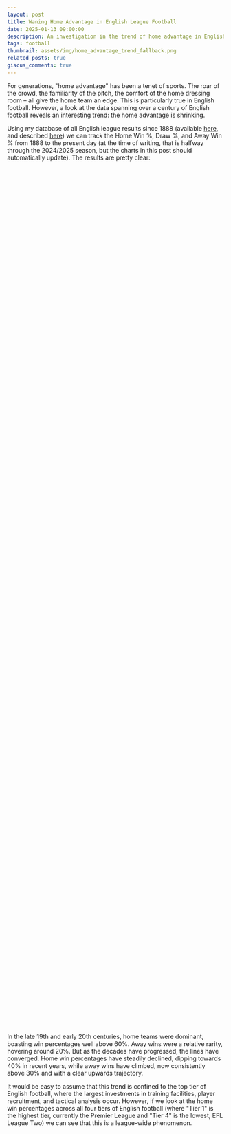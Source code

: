 ```yaml
---
layout: post
title: Waning Home Advantage in English League Football
date: 2025-01-13 09:00:00
description: An investigation in the trend of home advantage in English football
tags: football
thumbnail: assets/img/home_advantage_trend_fallback.png
related_posts: true
giscus_comments: true
---
```


For generations, "home advantage" has been a tenet of sports. The roar of the crowd, the familiarity of the pitch, the comfort of the home dressing room – all give the home team an edge. This is particularly true in English football. However, a look at the data spanning over a century of English football reveals an interesting trend: the home advantage is shrinking.

Using my database of all English league results since 1888 (available [here](https://github.com/seanelvidge/England-football-results), and described [here](https://seanelvidge.com/articles/2024/All_England_football_league_results/)) we can track the Home Win %, Draw %, and Away Win % from 1888 to the present day (at the time of writing, that is halfway through the 2024/2025 season, but the charts in this post should automatically update). The results are pretty clear:

<html>
<div class="chart-container">
  <canvas id="resultsChart"></canvas>
</div>
<img
  id="fallbackImage1"
  src="assets/img/home_advantage_trend_fallback.png"
  alt="Fallback image for home, draw, away % win"
  style="display: none; max-width: 100%;"
/>
<style>
    .chart-container {
        position: relative;
        width: 100%;
        min-height: 250px;
        height: 50vh;   /* Always 50% of the viewport height */
        max-height: 80vh;
    }
</style>
</html>

In the late 19th and early 20th centuries, home teams were dominant, boasting win percentages well above 60%. Away wins were a relative rarity, hovering around 20%. But as the decades have progressed, the lines have converged. Home win percentages have steadily declined, dipping towards 40% in recent years, while away wins have climbed, now consistently above 30% and with a clear upwards trajectory.

It would be easy to assume that this trend is confined to the top tier of English football, where the largest investments in training facilities, player recruitment, and tactical analysis occur. However, if we look at the home win percentages across all four tiers of English football (where "Tier 1" is the highest tier, currently the Premier League and "Tier 4" is the lowest, EFL League Two) we can see that this is a league-wide phenomenon.

<html>
<div class="chart-container">
  <canvas id="divisionChart"></canvas>
</div>
<img
  id="fallbackImage2"
  src="assets/img/home_advantage_trend_fallback_by_division.png"
  alt="Fallback image for home win % by division"
  style="display: none; max-width: 100%;"
/>
</html>

As you can see, the decline in home win percentages is remarkably consistent across all levels of professional English football. While there are some minor variations between divisions, the overall trajectory is the same: downwards. This suggests that the factors driving the change are not unique to the top tier but are systemic throughout the entire football pyramid. Each division shows high home win % at the start of the time series (above 50%), but each division ends up closer to 40% by the end of the series.

So, what's driving this shift away from home dominance? Several factors are likely at play:

- Standardization of Playing Conditions: In the early days, pitch conditions varied wildly. Home teams were intimately familiar with their own, often quirky, pitches, giving them a distinct advantage. Over time, regulations and advancements in groundskeeping have led to more standardized, high-quality pitches across the league, leveling the playing field. This impact would be felt across all divisions.
- Improved Travel and Accommodation: Early football often involved arduous journeys for away teams, leaving them fatigued and less prepared. Modern transportation and improved accommodations have minimized the physical toll of travel, allowing away teams to arrive rested and ready to compete. Again, this is relevant to all levels of the game.
- Tactical Advancements and Analysis: The modern game is far more tactically sophisticated. Managers and analysts have access to vast amounts of data and video footage, allowing them to dissect opponents' strengths and weaknesses, regardless of location. Away teams can now better prepare for the specific challenges posed by their opponents and their home stadiums. While the resources may be greater at the top, these advancements have filtered down through the divisions.
- Professionalization and Fitness: Players today are fitter, faster, and more technically skilled than ever before. This overall increase in athleticism can help away teams better cope with the pressures of playing in hostile environments, a trend seen across the footballing spectrum.

## The Future of Home Advantage

Whilst home advantage may not be what it once was, it hasn't disappeared entirely. The support of the home crowd can still provide a boost, and familiarity with the surroundings can offer a slight edge. However, the trend is undeniable. The gap between home and away performance is narrowing, and the English Football League, across all its divisions, is becoming increasingly competitive on all fronts.

If we look to extrapolate the trends in the data we can try and estimate what will happen in the future, fitting lines of best fit to the data we can estimate that home advantage will stick around for quite a while yet!

<div class="chart-container">
  <canvas id="finalTrendChart"></canvas>
</div>

<html>
<script src="https://cdn.jsdelivr.net/npm/papaparse@5.3.0/papaparse.min.js"></script>
<script src="https://cdn.jsdelivr.net/npm/chart.js"></script>
<script src="https://cdn.jsdelivr.net/npm/chartjs-plugin-zoom"></script>

<script>
  const resultsUrl = "https://raw.githubusercontent.com/seanelvidge/England-football-results/main/EnglandLeagueResults.csv";

  // Create chart variables in the global scope
  let resultsChart, divisionChart;

  Papa.parse(resultsUrl, {
    download: true,
    header: true,
    dynamicTyping: true,
    skipEmptyLines: true,
    complete: function(results) {
      // 1) Check if we received valid data
      if (!results || !results.data || results.data.length === 0) {
        console.warn("No valid data returned. Showing fallback images.");
        showFallbackImages();
        return;
      }

      // 2) If there is an `errors` array with parse errors, handle that too
      if (results.errors && results.errors.length > 0) {
        console.warn("Papa Parse encountered errors. Showing fallback images:", results.errors);
        showFallbackImages();
        return;
      }

      // 3) Otherwise, data is good — proceed to create the charts
      const data = results.data;
      processData(data);
    },

    error: function(err) {
      // Papa Parse couldn't load the file at all
      console.error("Error loading remote data", err);
      showFallbackImages();
    }
  });

  function showFallbackImages() {
    // Hide both canvases
    document.getElementById("resultsChart").style.display = "none";
    document.getElementById("divisionChart").style.display = "none";

    // Show both fallback images
    document.getElementById("fallbackImage1").style.display = "block";
    document.getElementById("fallbackImage2").style.display = "block";
  }

  function processData(data) {
    const resultsBySeason = {};
    const resultsBySeasonAndDivision = {};

    data.forEach(row => {
      // Skip this row if Season or Result is missing
      if (!row.Season || !row.Result) {
        return;
      }
      const season = row.Season;
      const division = row.Tier;
      const result = row.Result;

      // Overall Results by Season
      if (!resultsBySeason[season]) {
        resultsBySeason[season] = { H: 0, D: 0, A: 0, total: 0 };
      }
      resultsBySeason[season][result]++;
      resultsBySeason[season].total++;

      // Results by Season and Division
      if (!resultsBySeasonAndDivision[season]) {
        resultsBySeasonAndDivision[season] = {};
      }
      if (division && !resultsBySeasonAndDivision[season][division]) { // Check for undefined division
        resultsBySeasonAndDivision[season][division] = { H: 0, D: 0, A: 0, total: 0 };
      }
      if (division) {
        resultsBySeasonAndDivision[season][division][result]++;
        resultsBySeasonAndDivision[season][division].total++;
      }
    });

    // Get the current season from the data
    const currentSeason = Object.keys(resultsBySeason).sort().pop();

    // Calculate Percentages and Standard Deviations
    const overallChartData = calculatePercentages(resultsBySeason, currentSeason);
    const divisionChartData = calculateDivisionPercentages(resultsBySeasonAndDivision);

    // Create Charts
    createResultsChart(overallChartData);
    createDivisionChart(divisionChartData);
    createFinalTrendChart(overallChartData);
  }

  function calculatePercentages(resultsBySeason, currentSeason) {
    const seasons = Object.keys(resultsBySeason).sort();
    const homeWins = [];
    const draws = [];
    const awayWins = [];
    const homeWinErrors = [];
    const drawErrors = [];
    const awayWinErrors = [];
    const filteredSeasons = []; // Array for keeping track of valid seasons

    seasons.forEach(season => {
      const results = resultsBySeason[season];
      const total = results.total;

      // const hPercent = (results.H / total) * 100;
      // const dPercent = (results.D / total) * 100;
      // const aPercent = (results.A / total) * 100;
      const hPercent = parseFloat((results.H / total * 100).toFixed(2));
      const dPercent = parseFloat((results.D / total * 100).toFixed(2));
      const aPercent = parseFloat((results.A / total * 100).toFixed(2));

      // Calculate standard deviation (error bars)
      const hError = calculateStandardDeviation(results.H, total);
      const dError = calculateStandardDeviation(results.D, total);
      const aError = calculateStandardDeviation(results.A, total);

      if (season && season <= currentSeason) {
        // Add valid season to the filtered array
        filteredSeasons.push(season);

        homeWins.push(hPercent);
        draws.push(dPercent);
        awayWins.push(aPercent);

        homeWinErrors.push(hError);
        drawErrors.push(dError);
        awayWinErrors.push(aError);
      }
    });

    return {
      labels: filteredSeasons, // Use the filtered seasons for labels
      datasets: [
        {
          label: 'Home Win %',
          data: homeWins,
          borderColor: 'blue',
          backgroundColor: 'transparent',
          // errorBars: homeWinErrors,
        },
        {
          label: 'Draw %',
          data: draws,
          borderColor: 'green',
          backgroundColor: 'transparent',
          // errorBars: drawErrors,
        },
        {
          label: 'Away Win %',
          data: awayWins,
          borderColor: 'red',
          backgroundColor: 'transparent',
          // errorBars: awayWinErrors,
        }
      ]
    };
  }

  function calculateDivisionPercentages(resultsBySeasonAndDivision) {
    const seasons = Object.keys(resultsBySeasonAndDivision).sort();
    const datasets = {};

    seasons.forEach(season => {
      const divisions = Object.keys(resultsBySeasonAndDivision[season]);
      divisions.forEach(division => {
        if (division && !datasets[division]) { // Check for undefined division
          // Assign specific colors to each division
          let color;
          if (division === '1') {
            color = 'red';
          } else if (division === '2') {
            color = 'blue';
          } else if (division === '3') {
            color = 'green';
          } else if (division === '4') {
            color = 'purple';
          } else {
            color = getRandomColor(); // Fallback to a random color
          }

          datasets[division] = {
            label: `Division ${division}`,
            data: [],
            borderColor: color,
            backgroundColor: 'transparent',
            errorBars: [],
          };
        }

        if (division) {
          const results = resultsBySeasonAndDivision[season][division];
          const total = results.total;

          // const hPercent = (results.H / total) * 100;
          // const dPercent = (results.D / total) * 100;
          // const aPercent = (results.A / total) * 100;
          const hPercent = parseFloat((results.H / total * 100).toFixed(2));
          const dPercent = parseFloat((results.D / total * 100).toFixed(2));
          const aPercent = parseFloat((results.A / total * 100).toFixed(2));

          // Here we'll just use Home Win % for simplicity, but you can add others
          datasets[division].data.push({x: season, y: hPercent});
          datasets[division].errorBars.push(calculateStandardDeviation(results.H, total));
        }
      });
    });

    return {
      labels: seasons,
      datasets: Object.values(datasets)
    };
  }

  function getRandomColor() {
    const letters = '0123456789ABCDEF';
    let color = '#';
    for (let i = 0; i < 6; i++) {
      color += letters[Math.floor(Math.random() * 16)];
    }
    return color;
  }

  function calculateStandardDeviation(count, total) {
    const p = count / total;
    const stdDev = Math.sqrt((p * (1 - p)) / total) * 100; // Convert to percentage
    return stdDev;
  }

  function createResultsChart(chartData) {
    const ctx = document.getElementById('resultsChart').getContext('2d');
    resultsChart = new Chart(ctx, {
      type: 'line',
      data: chartData,
      options: {
        maintainAspectRatio: false,
        plugins: {
          legend: {
            labels: {
              usePointStyle: true,
              // pointStyle: 'circle', // (optional) specify a different shape if needed
            },
          },
          zoom: {
            zoom: {
              wheel: {
                enabled: false,
              },
              pinch: {
                enabled: true
              },
              mode: 'xy',
            }
          },
          tooltip: {
            callbacks: {
              label: function(context) {
                let label = context.dataset.label || '';
                if (label) {
                  label += ': ';
                }
                label += Number(context.parsed.y).toFixed(1) + "%";
                return label;
              },
              footer: function(context) {
                const dataset = context[0.0].dataset;
                // const error = dataset.errorBars[context[0.0].dataIndex];
                // return `±${error.toFixed(2)}%`;
              }
            }
          }
        },
        scales: {
          y: {
            beginAtZero: true,
            title: {
              display: true,
              text: 'Percentage',
              // Larger font size for axis title
              font: {
                size: 16
              }
            },
            // Larger font size for axis ticks
            ticks: {
              font: {
                size: 14
              }
            }
          },
          x: {
            ticks: {
              // Only show ticks for every 5 years
              callback: function(value, index, values) {
                const year = this.getLabelForValue(value);
                if (year.endsWith('5') || year.endsWith('0')) {
                  return year.substring(0, 4); // return EEOC format
                }
              },
              // Larger font size for axis ticks
              font: {
                size: 14
              }
            },
            title: {
              display: true,
              text: 'Season',
              // Larger font size for axis title
              font: {
                size: 16
              }
            }
          }
        }
      }
    });
  }

  function createDivisionChart(chartData) {
    const ctx = document.getElementById("divisionChart").getContext("2d");
    divisionChart = new Chart(ctx, {
      type: "line",
      data: chartData,
      options: {
        maintainAspectRatio: false,
        plugins: {
          legend: {
            labels: {
              usePointStyle: true,
            },
          },
          zoom: {
            zoom: {
              wheel: { enabled: false },
              pinch: { enabled: true },
              mode: "xy",
            },
          },
          tooltip: {
            callbacks: {
              label: function (context) {
                let label = context.dataset.label || "";
                if (label) {
                  label += ": ";
                }
                label += Number(context.parsed.y).toFixed(1) + "%";
                return label;
              },
              footer: function (context) {
                const dataset = context[0].dataset;
                const error = dataset.errorBars[context[0].dataIndex];
                return `±${error.toFixed(2)}%`;
              },
            },
          },
          // Put the title here with the rest of the plugins:
          title: {
            display: true,
            text: "% Home Wins per Division",
          },
        },
        scales: {
          y: {
            beginAtZero: true,
            title: {
              display: true,
              text: "Percentage",
              font: { size: 16 },
            },
            ticks: {
              font: { size: 14 },
            },
          },
          x: {
            ticks: {
              callback: function (value) {
                const year = this.getLabelForValue(value);
                if (year.endsWith("5") || year.endsWith("0")) {
                  return year.substring(0, 4);
                }
              },
              font: { size: 14 },
            },
            title: {
              display: true,
              text: "Season",
              font: { size: 16 },
            },
          },
        },
      },
    });
  }

  function updateChartTheme(isDark) {
    // Decide on colors for dark vs. light
    const chartBgColor = isDark ? "#242424" : "#FFFFFF";
    const textColor = isDark ? "#FFFFFF" : "#000000";

    // Example: update your main chart's background
    resultsChart.options.plugins.legend.labels.color = textColor;
    resultsChart.options.scales.x.title.color = textColor;
    resultsChart.options.scales.x.ticks.color = textColor;
    resultsChart.options.scales.y.title.color = textColor;
    resultsChart.options.scales.y.ticks.color = textColor;

    // If you want the canvas background to be distinct from page background:
    // (Alternatively, you could just let the page background show through.)
    resultsChart.options.backgroundColor = chartBgColor;

    // Then re-render the chart
    resultsChart.update();

    // Example: update your main chart's background
    divisionChart.options.plugins.legend.labels.color = textColor;
    divisionChart.options.scales.x.title.color = textColor;
    divisionChart.options.scales.x.ticks.color = textColor;
    divisionChart.options.scales.y.title.color = textColor;
    divisionChart.options.scales.y.ticks.color = textColor;

    // If you want the canvas background to be distinct from page background:
    // (Alternatively, you could just let the page background show through.)
    divisionChart.options.backgroundColor = chartBgColor;

    // Then re-render the chart
    divisionChart.update();
  }
</script>

<script>
  // Create a new chart variable
  let finalTrendChart;

  function linearRegression(xArr, yArr) {
    const n = xArr.length;
    let sumX = 0, sumY = 0, sumXY = 0, sumX2 = 0;
    for (let i = 0; i < n; i++) {
      sumX += xArr[i];
      sumY += yArr[i];
      sumXY += xArr[i] * yArr[i];
      sumX2 += xArr[i] * xArr[i];
    }
    const slope = (n * sumXY - sumX * sumY) / (n * sumX2 - sumX * sumX);
    const intercept = (sumY - slope * sumX) / n;
    return { slope, intercept };
  }

  // Once your data is processed (within processData), call createFinalTrendChart
  // passing the same overallChartData used in createResultsChart:
 function createFinalTrendChart(chartData) {
    // Step 1) Convert season labels into a numeric index (e.g. [0, 1, 2, ...]) for regression
    //         This is simpler than parsing "1888-1889" as numeric years.
    const originalLabels = chartData.labels; // e.g. ["1888-1889","1889-1890", ...]
    const xIndex = originalLabels.map((_, i) => i);

    // We'll do separate arrays for the 3 series
    const homeData = chartData.datasets[0].data; // home percentages
    const drawData = chartData.datasets[1].data; // draw percentages
    const awayData = chartData.datasets[2].data; // away percentages

    // Step 2) Regress each set (home, draw, away)
    const homeLR = linearRegression(xIndex, homeData);
    const drawLR = linearRegression(xIndex, drawData);
    const awayLR = linearRegression(xIndex, awayData);

    // Step 3) Generate a new x range that extends 10 “years” beyond your last data point
    //         If your last index is N-1, go out to N-1+10 => N+9
    const lastIndex = xIndex[xIndex.length - 1]; // this should be xIndex.length - 1
    const extendedX = [];
    // For example, if you have data from i=0..136, then i=137..146 extends 10 more points
    for (let i = 0; i <= lastIndex + 50; i++) {
      extendedX.push(i);
    }

    // Step 4) Construct new string labels for the extended portion
    //         If your original label is "1888-1889", "1889-1890", we can guess future
    //         seasons by taking the first year and adding i. A simpler approach is
    //         just to label them 1..N, but here's an example parse:
    function nextSeasonLabel(baseLabel, increment) {
      // If format is "YYYY-YYYY", parse the first 4 digits:
      const baseYear = parseInt(baseLabel.substring(0, 4), 10);
      const nextStart = baseYear + increment;
      return `${nextStart}-${nextStart + 1}`; // e.g. "2025-2026"
    }

    // Build the extended label array
    const extendedLabels = extendedX.map((val) => {
      // If val <= lastIndex, just use the original label
      if (val <= lastIndex) {
        return originalLabels[val];
      } else {
        // val - lastIndex = how many seasons beyond the last real one
        const increment = val - lastIndex;
        // parse the last real label
        const lastRealLabel = originalLabels[lastIndex];
        return nextSeasonLabel(lastRealLabel, increment);
      }
    });

    // Step 5) Compute predicted values for home, draw, away, then normalize
    //         so they sum to 100 at each point.
    const homeTrend = [];
    const drawTrend = [];
    const awayTrend = [];

    for (let i = 0; i < extendedX.length; i++) {
      const xVal = extendedX[i];
      // raw predictions from linear model
      const hRaw = homeLR.slope * xVal + homeLR.intercept;
      const dRaw = drawLR.slope * xVal + drawLR.intercept;
      const aRaw = awayLR.slope * xVal + awayLR.intercept;
      // sum them
      const total = hRaw + dRaw + aRaw;
      // normalize to 100
      const hNorm = (hRaw / total) * 100;
      const dNorm = (dRaw / total) * 100;
      const aNorm = (aRaw / total) * 100;
      homeTrend.push(hNorm);
      drawTrend.push(dNorm);
      awayTrend.push(aNorm);
    }

    // Step 6) Build the final chart data
    const finalData = {
      labels: extendedLabels,
      datasets: [
        {
          label: "Home Win %",
          data: chartData.datasets[0].data
            // keep original data up to lastIndex,
            // but fill 'undefined' or null for the extended part
            // so the line doesn't incorrectly continue from actual data
            .concat(Array(extendedX.length - xIndex.length).fill(null)),
          borderColor: "blue",
          backgroundColor: "transparent",
        },
        {
          label: "Draw %",
          data: chartData.datasets[1].data
            .concat(Array(extendedX.length - xIndex.length).fill(null)),
          borderColor: "green",
          backgroundColor: "transparent",
        },
        {
          label: "Away Win %",
          data: chartData.datasets[2].data
            .concat(Array(extendedX.length - xIndex.length).fill(null)),
          borderColor: "red",
          backgroundColor: "transparent",
        },
        // Normalized trend lines (dashed)
        {
          label: "Home Trend (Normalized)",
          data: homeTrend,
          borderColor: "blue",
          backgroundColor: "transparent",
          borderDash: [5, 5],
          pointRadius: 0,
        },
        {
          label: "Draw Trend (Normalized)",
          data: drawTrend,
          borderColor: "green",
          backgroundColor: "transparent",
          borderDash: [5, 5],
          pointRadius: 0,
        },
        {
          label: "Away Trend (Normalized)",
          data: awayTrend,
          borderColor: "red",
          backgroundColor: "transparent",
          borderDash: [5, 5],
          pointRadius: 0,
        },
      ],
    };

    // Step 7) Create the chart
    const ctx = document.getElementById("finalTrendChart").getContext("2d");
    finalTrendChart = new Chart(ctx, {
      type: "line",
      data: finalData,
      options: {
        maintainAspectRatio: false,
        scales: {
          y: {
            beginAtZero: true,
            title: {
              display: true,
              text: "Percentage",
              font: { size: 16 },
            },
            ticks: {
              font: { size: 14 },
            },
          },
          x: {
            ticks: {
              font: { size: 14 },
              // If you want to reduce clutter, show label every 5 or 10
              callback: function(value, index) {
                return index % 5 === 0 ? this.getLabelForValue(value) : "";
              },
            },
            title: {
              display: true,
              text: "Season",
              font: { size: 16 },
            },
          },
        },
        plugins: {
          title: {
            display: false,
            text: "Home/Draw/Away % with Normalized Trend to 100%",
          },
          tooltip: {
            callbacks: {
              label: function(context) {
                let label = context.dataset.label || "";
                if (label) {
                  label += ": ";
                }
                label += Number(context.parsed.y).toFixed(1) + "%";
                return label;
              },
            },
          },
          legend: {
            labels: {
              usePointStyle: true,
            },
          },
          zoom: {
            zoom: {
              wheel: { enabled: false },
              pinch: { enabled: true },
              mode: "xy",
            },
          },
        },
      },
    });
  }
  </script>

</html>
